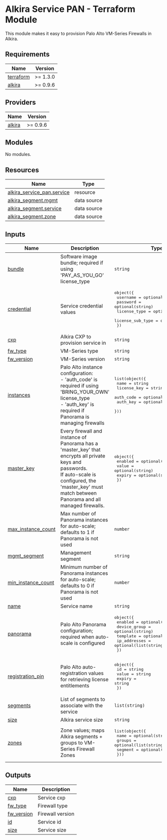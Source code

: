 # Alkira Service PAN - Terraform Module
This module makes it easy to provision Palo Alto VM-Series Firewalls in Alkira.

<!-- BEGIN_TF_DOCS -->
## Requirements

| Name | Version |
|------|---------|
| <a name="requirement_terraform"></a> [terraform](#requirement\_terraform) | >= 1.3.0 |
| <a name="requirement_alkira"></a> [alkira](#requirement\_alkira) | >= 0.9.6 |

## Providers

| Name | Version |
|------|---------|
| <a name="provider_alkira"></a> [alkira](#provider\_alkira) | >= 0.9.6 |

## Modules

No modules.

## Resources

| Name | Type |
|------|------|
| [alkira_service_pan.service](https://registry.terraform.io/providers/alkiranet/alkira/latest/docs/resources/service_pan) | resource |
| [alkira_segment.mgmt](https://registry.terraform.io/providers/alkiranet/alkira/latest/docs/data-sources/segment) | data source |
| [alkira_segment.service](https://registry.terraform.io/providers/alkiranet/alkira/latest/docs/data-sources/segment) | data source |
| [alkira_segment.zone](https://registry.terraform.io/providers/alkiranet/alkira/latest/docs/data-sources/segment) | data source |

## Inputs

| Name | Description | Type | Default | Required |
|------|-------------|------|---------|:--------:|
| <a name="input_bundle"></a> [bundle](#input\_bundle) | Software image bundle; required if using 'PAY\_AS\_YOU\_GO' license\_type | `string` | `"PAN_VM_300_BUNDLE_2"` | no |
| <a name="input_credential"></a> [credential](#input\_credential) | Service credential values | <pre>object({<br>    username         = optional(string)<br>    password         = optional(string)<br>    license_type     = optional(string)<br>    license_sub_type = optional(string)<br>  })</pre> | n/a | yes |
| <a name="input_cxp"></a> [cxp](#input\_cxp) | Alkira CXP to provision service in | `string` | n/a | yes |
| <a name="input_fw_type"></a> [fw\_type](#input\_fw\_type) | VM-Series type | `string` | `"VM-300"` | no |
| <a name="input_fw_version"></a> [fw\_version](#input\_fw\_version) | VM-Series version | `string` | `"9.1.3"` | no |
| <a name="input_instances"></a> [instances](#input\_instances) | Palo Alto instance configuration:<br>    - 'auth\_code' is required if using 'BRING\_YOUR\_OWN' license\_type<br>    - 'auth\_key' is required if Panorama is managing firewalls | <pre>list(object({<br>    name          = string<br>    license_key   = string<br>    auth_code     = optional(string)<br>    auth_key      = optional(string)<br>  }))</pre> | n/a | yes |
| <a name="input_master_key"></a> [master\_key](#input\_master\_key) | Every firewall and instance of Panorama has a 'master\_key' that encrypts all private keys and passwords.<br>  If auto-scale is configured, the 'master\_key' must match between Panorama and all managed firewalls. | <pre>object({<br>    enabled = optional(bool)<br>    value   = optional(string)<br>    expiry  = optional(string)<br>  })</pre> | `{}` | no |
| <a name="input_max_instance_count"></a> [max\_instance\_count](#input\_max\_instance\_count) | Max number of Panorama instances for auto-scale; defaults to 1 if Panorama is not used | `number` | `1` | no |
| <a name="input_mgmt_segment"></a> [mgmt\_segment](#input\_mgmt\_segment) | Management segment | `string` | n/a | yes |
| <a name="input_min_instance_count"></a> [min\_instance\_count](#input\_min\_instance\_count) | Minimum number of Panorama instances for auto-scale; defaults to 0 if Panorama is not used | `number` | `0` | no |
| <a name="input_name"></a> [name](#input\_name) | Service name | `string` | n/a | yes |
| <a name="input_panorama"></a> [panorama](#input\_panorama) | Palo Alto Panorama configuration; required when auto-scale is configured | <pre>object({<br>    enabled       = optional(string)<br>    device_group  = optional(string)<br>    template      = optional(string)<br>    ip_addresses  = optional(list(string))<br>  })</pre> | `{}` | no |
| <a name="input_registration_pin"></a> [registration\_pin](#input\_registration\_pin) | Palo Alto auto-registration values for retrieving license entitlements | <pre>object({<br>    id     = string<br>    value  = string<br>    expiry = string<br>  })</pre> | n/a | yes |
| <a name="input_segments"></a> [segments](#input\_segments) | List of segments to associate with the service | `list(string)` | n/a | yes |
| <a name="input_size"></a> [size](#input\_size) | Alkira service size | `string` | `"SMALL"` | no |
| <a name="input_zones"></a> [zones](#input\_zones) | Zone values; maps Alkira segments + groups to VM-Series Firewall Zones | <pre>list(object({<br>    name     = optional(string)<br>    groups   = optional(list(string))<br>    segment  = optional(string)<br>  }))</pre> | `[]` | no |

## Outputs

| Name | Description |
|------|-------------|
| <a name="output_cxp"></a> [cxp](#output\_cxp) | Service cxp |
| <a name="output_fw_type"></a> [fw\_type](#output\_fw\_type) | Firewall type |
| <a name="output_fw_version"></a> [fw\_version](#output\_fw\_version) | Firewall version |
| <a name="output_id"></a> [id](#output\_id) | Service id |
| <a name="output_size"></a> [size](#output\_size) | Service size |
<!-- END_TF_DOCS -->